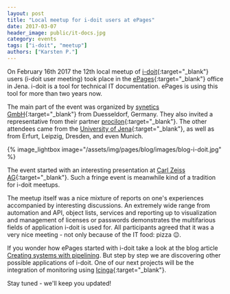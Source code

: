 ```yaml
---
layout: post
title: "Local meetup for i-doit users at ePages"
date: 2017-03-07
header_image: public/it-docs.jpg
category: events
tags: ["i-doit", "meetup"]
authors: ["Karsten P."]
---
```


On February 16th 2017 the 12th local meetup of [i-doit](https://www.i-doit.com/){:target="_blank"} users (i-doit user meeting) took place in the [ePages](https://www.epages.com/en/){:target="_blank"} office in Jena.
i-doit is a tool for technical IT documentation.
ePages is using this tool for more than two years now.

The main part of the event was organized by [synetics GmbH](https://www.i-doit.com/en/company/){:target="_blank"} from Duesseldorf, Germany.
They also invited a representative from their partner [procilon](https://www.procilon.de/){:target="_blank"}.
The other attendees came from the [University of Jena](https://www.uni-jena.de/){:target="_blank"}, as well as from Erfurt, Leipzig, Dresden, and even Munich.

{% image_lightbox image="/assets/img/pages/blog/images/blog-i-doit.jpg" %}

The event started with an interesting presentation at [Carl Zeiss AG](https://www.zeiss.de){:target="_blank"}.
Such a fringe event is meanwhile kind of a tradition for i-doit meetups.

The meetup itself was a nice mixture of reports on one's experiences accompanied by interesting discussions.
An extremely wide range from automation and API, object lists, services and reporting up to visualization and management of licenses or passwords demonstrates the multifarious fields of application i-doit is used for.
All participants agreed that it was a very nice meeting - not only because of the IT food: pizza 😉.

If you wonder how ePages started with i-doit take a look at the blog article [Creating systems with pipelining](/blog/tech-stories/creating-systems-with-pipelining/).
But step by step we are discovering other possible applications of i-doit.
One of our next projects will be the integration of monitoring using [Icinga](https://www.icinga.com/){:target="_blank"}.

Stay tuned - we'll keep you updated!
